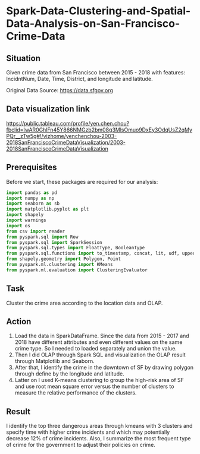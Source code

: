 # Spark-Data-Clustering-and-Spatial-Data-Analysis-on-San-Francisco-Crime-Data
## Situation
Given crime data from San Francisco between 2015 - 2018 with features: IncidntNum, Date, Time, District, and longitude and latitude. 

Original Data Source: https://data.sfgov.org

## Data visualization link
https://public.tableau.com/profile/yen.chen.chou?fbclid=IwAR0GhlFn45Y866NMGzb2bm08g3MlsOmuo9DxEy3OdqUsZ2qMyPQr__zTw5g#!/vizhome/yenchenchou-2003-2018SanFranciscoCrimeDataVisualization/2003-2018SanFranciscoCrimeDataVisualization

## Prerequisites
Before we start, these packages are required for our analysis:
```Python
import pandas as pd
import numpy as np
import seaborn as sb
import matplotlib.pyplot as plt
import shapely
import warnings
import os
from csv import reader
from pyspark.sql import Row 
from pyspark.sql import SparkSession
from pyspark.sql.types import FloatType, BooleanType
from pyspark.sql.functions import to_timestamp, concat, lit, udf, upper, to_timestamp, to_date
from shapely.geometry import Polygon, Point
from pyspark.ml.clustering import KMeans
from pyspark.ml.evaluation import ClusteringEvaluator

```

## Task
Cluster the crime area according to the location data and OLAP.

## Action
1. Load the data in SparkDataFrame. Since the data from 2015 - 2017 and 2018 have different attributes and even different values on the same crime type. So I needed to loaded separately and union the value. 
2. Then I did OLAP through Spark SQL and visualization the OLAP result through Matplotlib and Seaborn. 
3. After that, I identify the crime in the downtown of SF by drawing polygon through define by the longitude and latitude. 
4. Latter on I used K-means clustering to group the high-risk area of SF and use root mean square error versus the number of clusters to measure the relative performance of the clusters.

## Result
I identify the top three dangerous areas through kmeans with 3 clusters and specify time with higher crime incidents and which may potentially decrease 12% of crime incidents. Also, I summarize the most frequent type of crime for the government to adjust their policies on crime.

